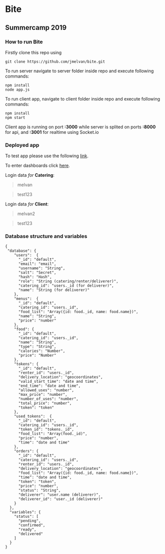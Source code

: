 # Bite

## Summercamp 2019

### How to run Bite

Firstly clone this repo using 
```
git clone https://github.com/jmelvan/bite.git
```

To run server navigate to server folder inside repo and execute following commands:
```
npm install
node app.js
```

To run client app, navigate to client folder inside repo and execute following commands:
```
npm install
npm start
```

Client app is running on port **:3000** while server is splited on ports **:8000** for api, and **:3001** for realtime using Socket.io

### Deployed app

To test app please use the following [link](http://on-time.cc:3000).

To enter dashboards click [here](http://on-time.cc:3000/login).

Login data _for_ **Catering**:
> melvan

> test123

Login data _for_ **Client**:
> melvan2

> test123

### Database structure and variables
```
{
 "database": {
    "users":  {
      "_id": "default",
      "email": "email",
      "username": "String",
      "salt": "Secret",
      "hash": "Hash",
      "role": "String (catering/renter/deliverer)",
      "catering_id": "users._id (for deliverer)",
      "name": "String (for deliverer)"
    },
    "menus":  {
      "_id": "default",
      "catering_id": "users._id",
      "food_list": "Array({id: food._id, name: food.name})",
      "name": "String",
      "price": "number"
    },
    "food": {
      "_id": "default",
      "catering_id": "users._id",
      "name": "String",
      "type": "String",
      "calories": "Number",
      "price": "Number"
    },
    "tokens": {
      "_id": "default",
      "renter_id": "users._id",
      "delivery_location": "geocoordinates",
      "valid_start_time": "date and time",
      "end_time": "date and time",
      "allowed_uses": "number",
      "max_price": "number",
      "number_of_uses": "number",
      "total_price": "number",
      "token": "token"
    },
    "used_tokens":  {
      "_id": "default",
      "catering_id": "users._id",
      "token_id": "tokens._id",
      "food_list": "Array(food._id)",
      "price": "number",
      "time": "date and time"
    },
    "orders": {
      "_id": "default",
      "catering_id": "users._id",
      "renter_id": "users._id",
      "delivery_location": "geocoordinates",
      "food_list": "Array({id: food._id, name: food.name})",
      "time": "date and time",
      "token": "token",
      "price": "number",
      "status": "String",
      "deliverer": "user.name (deliverer)",
      "deliverer_id": "user._id (deliverer)"
    }
  },
  "variables": {
    "status": [
      "pending",
      "confirmed",
      "ready",
      "delivered"
    ]
  }
}
```